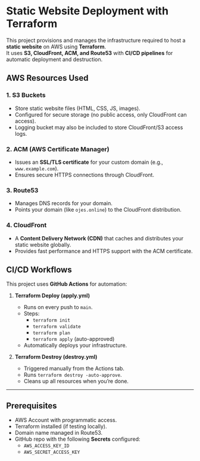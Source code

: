 # Static Website Deployment with Terraform

This project provisions and manages the infrastructure required to host a **static website** on AWS using **Terraform**.  
It uses **S3, CloudFront, ACM, and Route53** with **CI/CD pipelines** for automatic deployment and destruction.  


##  AWS Resources Used

### 1. **S3 Buckets**
- Store static website files (HTML, CSS, JS, images).  
- Configured for secure storage (no public access, only CloudFront can access).  
- Logging bucket may also be included to store CloudFront/S3 access logs.  

### 2. **ACM (AWS Certificate Manager)**
- Issues an **SSL/TLS certificate** for your custom domain (e.g., `www.example.com`).  
- Ensures secure HTTPS connections through CloudFront.  

### 3. **Route53**
- Manages DNS records for your domain.  
- Points your domain (like `ojes.online`) to the CloudFront distribution.  

### 4. **CloudFront**
- A **Content Delivery Network (CDN)** that caches and distributes your static website globally.  
- Provides fast performance and HTTPS support with the ACM certificate.  



##  CI/CD Workflows

This project uses **GitHub Actions** for automation:

1. **Terraform Deploy (apply.yml)**  
   - Runs on every push to `main`.  
   - Steps:  
     - `terraform init`  
     - `terraform validate`  
     - `terraform plan`  
     - `terraform apply` (auto-approved)  
   - Automatically deploys your infrastructure.

2. **Terraform Destroy (destroy.yml)**  
   - Triggered manually from the Actions tab.  
   - Runs `terraform destroy -auto-approve`.  
   - Cleans up all resources when you’re done.

---

##  Prerequisites

- AWS Account with programmatic access.  
- Terraform installed (if testing locally).  
- Domain name managed in Route53.  
- GitHub repo with the following **Secrets** configured:
  - `AWS_ACCESS_KEY_ID`  
  - `AWS_SECRET_ACCESS_KEY`  

